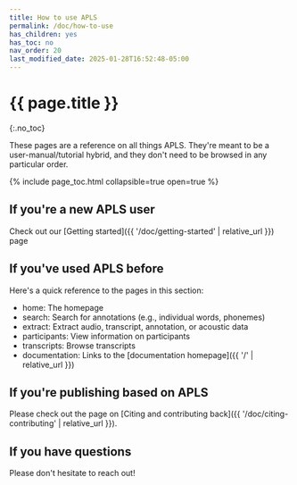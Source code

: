```yaml
---
title: How to use APLS
permalink: /doc/how-to-use
has_children: yes
has_toc: no
nav_order: 20
last_modified_date: 2025-01-28T16:52:48-05:00
---
```


# {{ page.title }}
{:.no_toc}

These pages are a reference on all things APLS.
They're meant to be a user-manual/tutorial hybrid, and they don't need to be browsed in any particular order.

{% include page_toc.html collapsible=true open=true %}

## If you're a **new APLS user**

Check out our [Getting started]({{ '/doc/getting-started' | relative_url }}) page


## If you've **used APLS before**

Here's a quick reference to the pages in this section:

<!-- Map the pages in how-to to the menu items on the navbar -->

- home: The homepage
- search: Search for annotations (e.g., individual words, phonemes)
- extract: Extract audio, transcript, annotation, or acoustic data
- participants: View information on participants
- transcripts: Browse transcripts
- documentation: Links to the [documentation homepage]({{ '/' | relative_url }})


## If you're **publishing based on APLS**

Please check out the page on [Citing and contributing back]({{ '/doc/citing-contributing' | relative_url }}).


## If you have **questions**

Please don't hesitate to reach out!
<!-- MORE INFO -->

